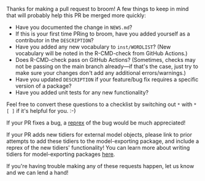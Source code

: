 Thanks for making a pull request to broom! A few things to keep in mind that will probably help this PR be merged more quickly:  

* Have you documented the change in `NEWS.md`?  
* If this is your first time PRing to broom, have you added yourself as a contributor in the `DESCRIPTION`?
* Have you added any new vocabulary to `inst/WORDLIST`? (New vocabulary will be noted in the R-CMD-check from GitHub Actions.)
* Does R-CMD-check pass on GitHub Actions? (Sometimes, checks may not be passing on the main branch already—if that's the case, just try to make sure your changes don't add any additional errors/warnings.) 
* Have you updated `DESCRIPTION` if your feature/bug fix requires a specific version of a package?
* Have you added unit tests for any new functionality?

Feel free to convert these questions to a checklist by switching out `*` with `* [ ]` if it's helpful for you. :-)

If your PR fixes a bug, a [reprex](https://github.com/tidyverse/reprex) of the bug would be much appreciated!

If your PR adds new tidiers for external model objects, please link to prior attempts to add these tidiers to the model-exporting package, and include a reprex of the new tidiers' functionality! You can learn more about writing tidiers for model-exporting packages [here](https://www.tidymodels.org/learn/develop/broom/).

If you're having trouble making any of these requests happen, let us know and we can lend a hand!
